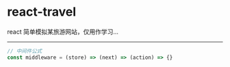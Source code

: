 # react-travel

react 简单模拟某旅游网站，仅用作学习...

---

```js
// 中间件公式
const middleware = (store) => (next) => (action) => {}
```
